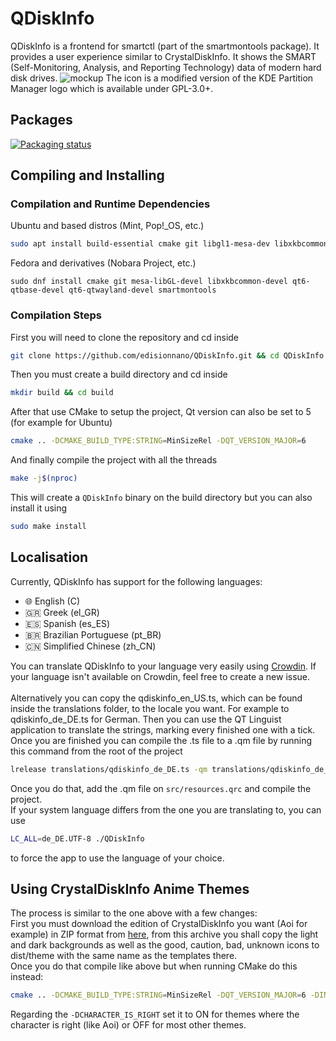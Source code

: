 # QDiskInfo
QDiskInfo is a frontend for smartctl (part of the smartmontools package). It provides a user experience similar to CrystalDiskInfo. It shows the SMART (Self-Monitoring, Analysis, and Reporting Technology) data of modern hard disk drives. 
![mockup](https://github.com/edisionnano/QDiskInfo/assets/26039434/e5488f41-6ea2-4304-9ae8-13d5dac7715b)
The icon is a modified version of the KDE Partition Manager logo which is available under GPL-3.0+.

## Packages
[![Packaging status](https://repology.org/badge/vertical-allrepos/qdiskinfo.svg)](https://repology.org/project/qdiskinfo/versions)

## Compiling and Installing
### Compilation and Runtime Dependencies
Ubuntu and based distros (Mint, Pop!_OS, etc.)
```sh
sudo apt install build-essential cmake git libgl1-mesa-dev libxkbcommon-dev qt6-base-dev qt6-wayland smartmontools
```
Fedora and derivatives (Nobara Project, etc.)
```
sudo dnf install cmake git mesa-libGL-devel libxkbcommon-devel qt6-qtbase-devel qt6-qtwayland-devel smartmontools
```
### Compilation Steps
First you will need to clone the repository and cd inside
```sh
git clone https://github.com/edisionnano/QDiskInfo.git && cd QDiskInfo
```
Then you must create a build directory and cd inside
```sh
mkdir build && cd build
```
After that use CMake to setup the project, Qt version can also be set to 5 (for example for Ubuntu)
```sh
cmake .. -DCMAKE_BUILD_TYPE:STRING=MinSizeRel -DQT_VERSION_MAJOR=6
```
And finally compile the project with all the threads
```sh
make -j$(nproc)
```
This will create a `QDiskInfo` binary on the build directory but you can also install it using
```sh
sudo make install
```

## Localisation
Currently, QDiskInfo has support for the following languages:
- 🌐 English (C)
- 🇬🇷 Greek (el_GR)
- 🇪🇸 Spanish (es_ES)
- 🇧🇷 Brazilian Portuguese (pt_BR)
- 🇨🇳 Simplified Chinese (zh_CN)

You can translate QDiskInfo to your language very easily using [Crowdin](https://crowdin.com/project/qdiskinfo). If your language isn't available on Crowdin, feel free to create a new issue.
<br><br>Alternatively you can copy the qdiskinfo_en_US.ts, which can be found inside the translations folder, to the locale you want. For example to qdiskinfo_de_DE.ts for German. Then you can use the QT Linguist application to translate the strings, marking every finished one with a tick. Once you are finished you can compile the .ts file to a .qm file by running this command from the root of the project 
```sh
lrelease translations/qdiskinfo_de_DE.ts -qm translations/qdiskinfo_de_DE.qm
```
Once you do that, add the .qm file on `src/resources.qrc` and compile the project.
<br>If your system language differs from the one you are translating to, you can use
```sh
LC_ALL=de_DE.UTF-8 ./QDiskInfo
```
to force the app to use the language of your choice.

## Using CrystalDiskInfo Anime Themes
The process is similar to the one above with a few changes:<br>
First you must download the edition of CrystalDiskInfo you want (Aoi for example) in ZIP format from [here](https://crystalmark.info/en/download/), from this archive you shall copy the light and dark backgrounds as well as the good, caution, bad, unknown icons to dist/theme with the same name as the templates there.<br>
Once you do that compile like above but when running CMake do this instead:
```sh
cmake .. -DCMAKE_BUILD_TYPE:STRING=MinSizeRel -DQT_VERSION_MAJOR=6 -DINCLUDE_OPTIONAL_RESOURCES=ON -DCHARACTER_IS_RIGHT=ON
```
Regarding the `-DCHARACTER_IS_RIGHT` set it to ON for themes where the character is right (like Aoi) or OFF for most other themes.
